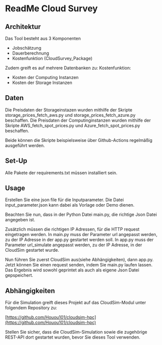 # ReadMe  Cloud Survey

## Architektur
Das Tool besteht aus 3 Komponenten
- Jobschätzung
- Dauerberechnung
- Kostenfunktion (CloudSurvey_Package)

Zudem greift es auf mehrere Datenbanken zu:
Kostenfunktion:
- Kosten der Computing Instanzen
- Kosten der Storage Instanzen

## Daten
Die Preisdaten der Storageinstazen wurden mithilfe der Skripte storage_prices_fetch_aws.py und storage_prices_fetch_azure.py beschaffen.
Die Preisdaten der Computinginstanzen wurden mithilfe der Skripte AWS_fetch_spot_prices.py und Azure_fetch_spot_prices.py beschaffen.

Beide können die Skripte beispielsweise über Github-Actions regelmäßig ausgeführt werden.

## Set-Up
Alle Pakete der requirements.txt müssen installiert sein.

## Usage


Erstellen Sie eine json file für die Inputparameter.
Die Datei input_parameter.json kann dabei als Vorlage oder Demo dienen.

Beachten Sie nun, dass in der Python Datei main.py, die richtige Json Datei angegeben ist.

Zusätzlich müssen die richtigen IP Adressen, für die HTTP request eingetragen werden.
In main.py muss der Parameter url angepasst werden, zu der IP Adresse in der app.py gestartet werden soll.
In app.py muss der Parameter url_simulate angepasst werden, zu der IP Adresse, in der CloudSim gestartet wurde.

Nun führen Sie zuerst CloudSim aus(siehe Abhängigkeiten), dann app.py.
Jetzt können Sie einen request senden, indem Sie main.py laufen lassen.
Das Ergebnis wird sowohl geprintet als auch als eigene Json Datei gepspeichert.


## Abhängigkeiten
Für die Simulation greift dieses Projekt auf das CloudSim-Modul unter folgendem Repository zu:

[https://github.com/Houou101/cloudsim-hpc](https://github.com/Houou101/cloudsim-hpc)

Stellen Sie sicher, dass die CloudSim-Simulation sowie die zugehörige REST-API dort gestartet wurden, bevor Sie dieses Tool verwenden.

